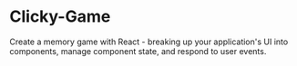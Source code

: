 # Clicky-Game
Create a memory game with React -  breaking up your application's UI into components, manage component state, and respond to user events.
